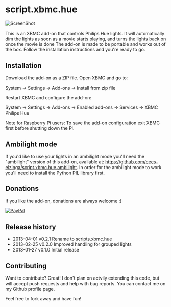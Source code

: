 script.xbmc.hue
===============

![ScreenShot](http://meethue.files.wordpress.com/2013/01/plugin2.png?w=400)

This is an XBMC add-on that controls Philips Hue lights. It will automatically dim the lights as soon as a movie starts playing, and turns the lights back on once the movie is done The add-on is made to be portable and works out of the box. Follow the installation instructions and you're ready to go.

Installation
------------

Download the add-on as a ZIP file. Open XBMC and go to:

System -> Settings -> Add-ons -> Install from zip file

Restart XBMC and configure the add-on:

System -> Settings -> Add-ons -> Enabled add-ons -> Services -> XBMC Philips Hue

Note for Raspberry Pi users: To save the add-on configuration exit XBMC first before shutting down the Pi.

Ambilight mode
--------------

If you'd like to use your lights in an ambilight mode you'll need the "ambilight" version of this add-on, available at: https://github.com/cees-elzinga/script.xbmc.hue.ambilight. In order for the ambilight mode to work you'll need to install the Python PIL library first.

Donations
---------
If you like the add-on, donations are always welcome :)

[![PayPal]( https://www.paypalobjects.com/en_US/i/btn/btn_donate_LG.gif)](https://www.paypal.com/cgi-bin/webscr?cmd=_donations&business=48ZKAZK6QHNGJ&lc=NL&item_name=script%2exbmc%2ehue&currency_code=EUR)

Release history
---------------
  * 2013-04-01 v0.2.1 Rename to scripts.xbmc.hue
  * 2013-02-25 v0.2.0 Improved handling for grouped lights
  * 2013-01-27 v0.1.0 Initial release 

Contributing
------------

Want to contribute? Great! I don't plan on actvily extending this code, but will accept push requests and help with bug reports. You can contact me on my Github profile page.

Feel free to fork away and have fun!

